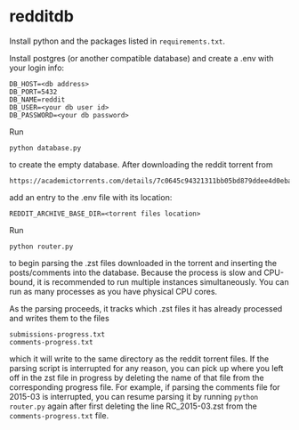 # redditdb

Install python and the packages listed in `requirements.txt`.

Install postgres (or another compatible database) and create a .env with your login info:
```console
DB_HOST=<db address>
DB_PORT=5432
DB_NAME=reddit
DB_USER=<your db user id>
DB_PASSWORD=<your db password>
```
Run
```console
python database.py
```
to create the empty database.
After downloading the reddit torrent from
```console
https://academictorrents.com/details/7c0645c94321311bb05bd879ddee4d0eba08aaee
```
add an entry to the .env file with its location:
```console
REDDIT_ARCHIVE_BASE_DIR=<torrent files location>
```
Run
```console
python router.py
```
to begin parsing the .zst files downloaded in the torrent and inserting the posts/comments into the database. Because the process is slow and CPU-bound, it is recommended to run multiple instances simultaneously. You can run as many processes as you have physical CPU cores.

As the parsing proceeds, it tracks which .zst files it has already processed and writes them to the files
```console
submissions-progress.txt
comments-progress.txt
```
which it will write to the same directory as the reddit torrent files. If the parsing script is interrupted for any reason, you can pick up where you left off in the zst file in progress by deleting the name of that file from the corresponding progress file. For example, if parsing the comments file for 2015-03 is interrupted, you can resume parsing it by running `python router.py` again after first deleting the line RC_2015-03.zst from the `comments-progress.txt` file.
